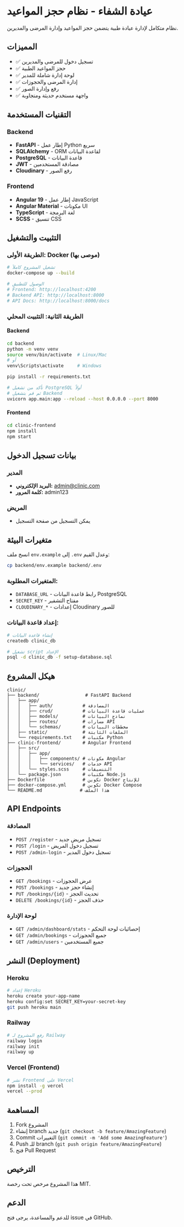 # عيادة الشفاء - نظام حجز المواعيد

نظام متكامل لإدارة عيادة طبية يتضمن حجز المواعيد وإدارة المرضى والمديرين.

## المميزات

- ✅ تسجيل دخول للمرضى والمديرين
- ✅ حجز المواعيد الطبية
- ✅ لوحة إدارة شاملة للمدير
- ✅ إدارة المرضى والحجوزات
- ✅ رفع وإدارة الصور
- ✅ واجهة مستخدم حديثة ومتجاوبة

## التقنيات المستخدمة

### Backend
- **FastAPI** - إطار عمل Python سريع
- **SQLAlchemy** - ORM لقاعدة البيانات
- **PostgreSQL** - قاعدة البيانات
- **JWT** - مصادقة المستخدمين
- **Cloudinary** - رفع الصور

### Frontend
- **Angular 19** - إطار عمل JavaScript
- **Angular Material** - مكونات UI
- **TypeScript** - لغة البرمجة
- **SCSS** - تنسيق CSS

## التثبيت والتشغيل

### الطريقة الأولى: Docker (موصى بها)

```bash
# تشغيل المشروع كاملاً
docker-compose up --build

# الوصول للتطبيق
# Frontend: http://localhost:4200
# Backend API: http://localhost:8000
# API Docs: http://localhost:8000/docs
```

### الطريقة الثانية: التثبيت المحلي

#### Backend
```bash
cd backend
python -m venv venv
source venv/bin/activate  # Linux/Mac
# أو
venv\Scripts\activate     # Windows

pip install -r requirements.txt

# تأكد من تشغيل PostgreSQL أولاً
# ثم قم بتشغيل Backend
uvicorn app.main:app --reload --host 0.0.0.0 --port 8000
```

#### Frontend
```bash
cd clinic-frontend
npm install
npm start
```

## بيانات تسجيل الدخول

### المدير
- **البريد الإلكتروني:** admin@clinic.com
- **كلمة المرور:** admin123

### المريض
- يمكن التسجيل من صفحة التسجيل

## متغيرات البيئة

انسخ ملف `env.example` إلى `.env` وعدل القيم:

```bash
cp backend/env.example backend/.env
```

### المتغيرات المطلوبة:
- `DATABASE_URL` - رابط قاعدة البيانات PostgreSQL
- `SECRET_KEY` - مفتاح التشفير
- `CLOUDINARY_*` - إعدادات Cloudinary للصور

### إعداد قاعدة البيانات:
```bash
# إنشاء قاعدة البيانات
createdb clinic_db

# تشغيل script الإعداد
psql -d clinic_db -f setup-database.sql
```

## هيكل المشروع

```
clinic/
├── backend/                 # FastAPI Backend
│   ├── app/
│   │   ├── auth/           # المصادقة
│   │   ├── crud/           # عمليات قاعدة البيانات
│   │   ├── models/         # نماذج البيانات
│   │   ├── routes/         # مسارات API
│   │   └── schemas/        # مخططات البيانات
│   ├── static/             # الملفات الثابتة
│   └── requirements.txt    # مكتبات Python
├── clinic-frontend/        # Angular Frontend
│   ├── src/
│   │   ├── app/
│   │   │   ├── components/ # مكونات Angular
│   │   │   └── services/   # خدمات API
│   │   └── styles.scss     # التنسيقات
│   └── package.json        # مكتبات Node.js
├── Dockerfile              # تكوين Docker للإنتاج
├── docker-compose.yml      # تكوين Docker Compose
└── README.md              # هذا الملف
```

## API Endpoints

### المصادقة
- `POST /register` - تسجيل مريض جديد
- `POST /login` - تسجيل دخول المريض
- `POST /admin-login` - تسجيل دخول المدير

### الحجوزات
- `GET /bookings` - عرض الحجوزات
- `POST /bookings` - إنشاء حجز جديد
- `PUT /bookings/{id}` - تحديث الحجز
- `DELETE /bookings/{id}` - حذف الحجز

### لوحة الإدارة
- `GET /admin/dashboard/stats` - إحصائيات لوحة التحكم
- `GET /admin/bookings` - جميع الحجوزات
- `GET /admin/users` - جميع المستخدمين

## النشر (Deployment)

### Heroku
```bash
# إعداد Heroku
heroku create your-app-name
heroku config:set SECRET_KEY=your-secret-key
git push heroku main
```

### Railway
```bash
# رفع المشروع لـ Railway
railway login
railway init
railway up
```

### Vercel (Frontend)
```bash
# نشر Frontend على Vercel
npm install -g vercel
vercel --prod
```

## المساهمة

1. Fork المشروع
2. إنشاء branch جديد (`git checkout -b feature/AmazingFeature`)
3. Commit التغييرات (`git commit -m 'Add some AmazingFeature'`)
4. Push للـ branch (`git push origin feature/AmazingFeature`)
5. فتح Pull Request

## الترخيص

هذا المشروع مرخص تحت رخصة MIT.

## الدعم

للدعم والمساعدة، يرجى فتح issue في GitHub. 